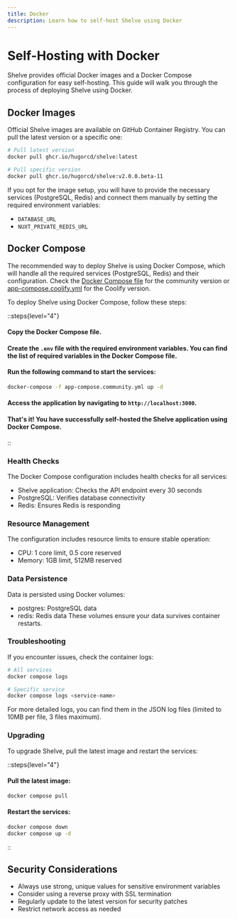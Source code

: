 ```yaml
---
title: Docker
description: Learn how to self-host Shelve using Docker
---
```


# Self-Hosting with Docker

Shelve provides official Docker images and a Docker Compose configuration for easy self-hosting. This guide will walk you through the process of deploying Shelve using Docker.

## Docker Images

Official Shelve images are available on GitHub Container Registry. You can pull the latest version or a specific one:

```bash
# Pull latest version
docker pull ghcr.io/hugorcd/shelve:latest

# Pull specific version
docker pull ghcr.io/hugorcd/shelve:v2.0.0.beta-11
```

If you opt for the image setup, you will have to provide the necessary services (PostgreSQL, Redis) and connect them manually by setting the required environment variables:
- `DATABASE_URL`
- `NUXT_PRIVATE_REDIS_URL`

## Docker Compose

The recommended way to deploy Shelve is using Docker Compose, which will handle all the required services (PostgreSQL, Redis) and their configuration.
Check the [Docker Compose file](https://github.com/HugoRCD/shelve/blob/main/docker/app-compose.community.yml) for the community version or [app-compose.coolify.yml](https://github.com/HugoRCD/shelve/blob/main/docker/app-compose.coolify.yml) for the Coolify version.

To deploy Shelve using Docker Compose, follow these steps:

::steps{level="4"}

#### Copy the Docker Compose file.
#### Create the `.env` file with the required environment variables. You can find the list of required variables in the Docker Compose file.
#### Run the following command to start the services:

```bash
docker-compose -f app-compose.community.yml up -d
```

#### Access the application by navigating to `http://localhost:3000`.
#### That's it! You have successfully self-hosted the Shelve application using Docker Compose.

::

### Health Checks

The Docker Compose configuration includes health checks for all services:
- Shelve application: Checks the API endpoint every 30 seconds
- PostgreSQL: Verifies database connectivity
- Redis: Ensures Redis is responding

### Resource Management

The configuration includes resource limits to ensure stable operation:
- CPU: 1 core limit, 0.5 core reserved
- Memory: 1GB limit, 512MB reserved

### Data Persistence

Data is persisted using Docker volumes:
- postgres: PostgreSQL data
- redis: Redis data
These volumes ensure your data survives container restarts.

### Troubleshooting

If you encounter issues, check the container logs:
```bash
# All services
docker compose logs

# Specific service
docker compose logs <service-name>
```

For more detailed logs, you can find them in the JSON log files (limited to 10MB per file, 3 files maximum).


### Upgrading
To upgrade Shelve, pull the latest image and restart the services:

::steps{level="4"}

#### Pull the latest image:
```bash
docker compose pull
```

#### Restart the services:
```bash
docker compose down
docker compose up -d
```

::

## Security Considerations
- Always use strong, unique values for sensitive environment variables
- Consider using a reverse proxy with SSL termination
- Regularly update to the latest version for security patches
- Restrict network access as needed
